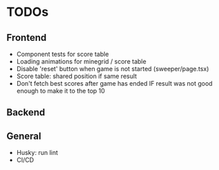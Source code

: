 # TODOs

## Frontend

- Component tests for score table
- Loading animations for minegrid / score table
- Disable 'reset' button when game is not started (sweeper/page.tsx)
- Score table: shared position if same result
- Don't fetch best scores after game has ended IF result was not good enough to make it to the top 10

## Backend

## General

- Husky: run lint
- CI/CD
